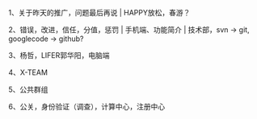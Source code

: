 1、关于昨天的推广，问题最后再说 | HAPPY放松，春游？

2、错误，改进，信任，分值，惩罚 | 手机端、功能简介 | 技术部，svn -> git, googlecode -> github?

3、杨哲，LIFER郭华阳，电脑端

4、X-TEAM

5、公共群组

6、公关，身份验证（调查），计算中心，注册中心
